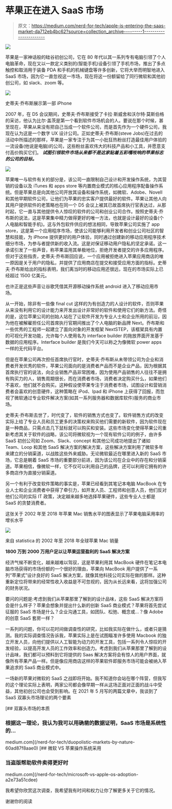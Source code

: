 # 苹果正在进入 SaaS 市场

> 原文：<https://medium.com/nerd-for-tech/apple-is-entering-the-saas-market-da712eb4bc62?source=collection_archive---------1----------------------->

![](img/82c3a05c9f5b741c945dcef9b3f1ac6a.png)

苹果是一家神话般的硅谷初创公司，它在 80 年代以其一系列专有电脑引领了个人电脑革命，现在又以一款定义类别的(智能手机)设备引领了手机市场，推出了多点触控和取消用于装备 PDA 和手机的机械键盘等许多创新，它将大举而明智地进入 SaaS 市场，因为它一直忽视这一市场，现在将这一份额留给了同行微软和其他初创公司，如 slack、zoom 等。

![](img/768f8e70f9cf9a7cef9b0563f4357413.png)

史蒂夫·乔布斯展示第一部 iPhone

2007 年，在 D5 会议期间，史蒂夫·乔布斯接受了卡拉·斯威舍和沃尔特·莫斯伯格的采访，他认为比尔·盖茨是第一个看到软件市场机会的人。要说在那个时候，甚至现在，苹果从来没有把自己当成一个软件公司，而是首先作为一个硬件公司，我现在认为这是一个数字 UX 设计公司。正如史蒂夫·乔布斯(steve Jobs)在过去的活动中所描述的那样，苹果是一家专注于为其一小批狂热粉丝打造最佳用户体验的一流设备(他说是电脑)的公司，这些粉丝喜欢伟大的科技产品和小工具，并愿意支付高价购买它们。 ***试图引领软件市场从来都不是这家贴着五彩嘎吱响的苹果标志的公司的目标。***

![](img/88cb5ac6e762bd58d69dccb20076d9a8.png)

苹果唯一与软件有关的部分是，该公司一直限制自己设计和开发操作系统，为其营销的设备以及 iTunes 和 apps store 等内置商业模式的核心应用程序配备操作系统。但是苹果总是向其他公司开放其设备和操作系统，如微软、Adobe、Novell 和其他早期软件公司，让他们为苹果的忠实客户提供最好的软件。苹果让其他人向其用户提供软件的老策略也在同一个 D5 会议上被其已故首席执行官表达过，从那时起，它一直与其他提供令人惊叹的软件的公司和创业公司合作。按照史蒂夫·乔布斯的说法，这是苹果集中精力做得更好的唯一方法，也就是设计最好的设备(个人电脑和智能手机)。这与外包软件供应的想法相同，导致苹果公司实施了 app store，这是第一个应用程序市场，使该公司能够利用开发者和创业公司社区的智慧和技能，为 iPhone 提供更好的用户体验，同时通过创建新的移动应用程序技术细分市场，为参与者提供新的收入流。这是对保证移动用户隐私的坚定承诺。这一承诺引发了一些声音，称苹果滥用其单极地位，拒绝开发者提交的许多应用程序。但对于这些指责，史蒂夫·乔布斯回应说，一个应用被拒绝进入苹果应用商店的唯一原因是关于用户的隐私，并提供了应用商店在提交和接受应用方面的指标。史蒂夫·乔布斯给出的指标表明，我们离当时的移动应用还很远，现在的市场实际上已经超过 1500 亿美元。

也许正是这些声音让谷歌凭借其开源移动操作系统 android 进入了移动应用市场。

从一开始，除非有一些像 final cut 这样的为有创造力的人设计的软件，否则苹果从来没有利用它的设计能力来开发出设计非常好的软件和使用它们的新方法。奇怪的是，这位苹果公司的创始人站在了让软件开发为专业人士和企业所用的前沿，因为他在被解雇担任公司首席执行官期间推出了个人电脑的新品牌 Next。乔布斯和一些优秀的工程师一起建立了面向对象的开发框架 NextSTEP，该框架具有内置的可视化开发功能，允许每个人使用名为 interface builder 的拖放界面开发基于数据的应用程序。Interface builder 是我们今天可以称之为像微软 power apps 一样的无代码平台。

但是在苹果公司再次担任首席执行官时，史蒂夫·乔布斯从未带领公司为企业和消费者开发优秀的软件，苹果公司面向的是消费者产品而不是企业产品，因为根据其首席执行官的说法，向企业销售产品非常困难，因为使用产品销售的人往往不是拥有购买力的人，销售周期很长，而在消费者市场，消费者决定购买什么，如果他们不喜欢，他们就不会购买。这种假设使苹果专注于消费者市场，试图设计和营销消费者会喜欢的创意硬件，这种策略在 iPod、Ipad 和 iPhone 上获得了回报，而忽视了微软通过专业软件解决方案(如其一系列服务器和数据库软件)服务的商业市场。

史蒂夫·乔布斯去世了，时代变了，软件的销售方式也变了。软件销售方式的改变实际上给了专业人员和员工更多的决策权来购买他们需要的新软件，因为软件现在是一种商品，只需点击几下鼠标就可以购买和安装。这些市场变化使得苹果公司重新考虑其关于软件的战略，该公司将微软视为一个现有软件公司的例子，由许多 SaaS 初创公司如 Zoom、Slack、concept 和其他公司成功地提出了诸如 Team、Loop 和其他 SaaS 解决方案的解决方案，这些解决方案利用了微软多年来建立的分销渠道，以战胜这些外来威胁。无论微软最近在哪里进入新的 SaaS 市场，它总是朝着 SaaS 市场的重要部分前进，因为该公司在企业中的存在和分销渠道。苹果相信，像微软一样，它不仅可以利用自己的品牌，还可以利用它拥有的许多商店作为直接分销渠道。

另一个有利于改变软件策略的事实是，苹果已经看到其笔记本电脑 MacBook 在专业人士和企业消费者中获得了牵引力，如开发人员、工程师和创意人员，他们反对他们公司的实际 IT 政策，决定越来越多地选择苹果硬件，这些专业人士都是 SaaS 的贪婪消费者。

这张关于 2002 年至 2018 年苹果 Mac 销售水平的图表显示了苹果电脑采用率的增长水平

![](img/5fc5b766694c660e595cb0b9a90f696f.png)

来自 statistica 的 2002 年至 2018 年全球苹果 Mac 销量

**1800 万到 2000 万用户足以让苹果运营盈利的 SaaS 解决方案**

经济气候不断变化，越来越难以驾驭，这是苹果利用其 MacBook 硬件在笔记本电脑市场获得的市场份额的一个很好的理由，苹果向 MacBook 用户提供了一系列“苹果式”设计良好的 SaaS 解决方案，就像其他科技公司实际在做的那样。这种重新定位将带来的经常性收入收益是不可忽视的，因为从长远来看，这将加强公司的财务状况。

要问的问题是:考虑到我们从苹果那里了解到的设计品味，这些 SaaS 解决方案将会是什么样子？苹果会想象并提出什么新的创新 SaaS 商业模式？苹果将首先尝试征服的 SaaS 市场是什么？企业沟通工具，如团队、松弛、概念或…？像 Adobe 的创意 SaaS 套房一样？

一系列的问题，你可以花时间做调查性的研究，比如我实际在做什么，或者只是猜测。我的实际调查情况告诉我，苹果实际上是在试图瞄准许多使用 Macbook 的独立开发人员，向他们提供以人工智能为动力的开发工具，包括一系列令人惊叹的开发经验，以提高开发人员的工作效率和创造力。考虑到我们从苹果那里了解到的设计品味，我们都可以预料到它将提供的 Saas 解决方案将会有惊人的用户界面，就像所有苹果产品一样。但是像应用商店这样的苹果软件即服务市场可能会被纳入苹果追求的 SaaS 商业模式中。

一场新的苹果对微软的 SaaS 之战即将开始。我不知道你会站在哪个阵营，但我写的这个理论实际上表明，两家公司都会像早期一样从这场正面对正面的战斗中受益，其他初创公司也会受到影响。在 2021 年 5 月写的两篇文章中，我谈到了 SaaS 双寡头市场理论的两个要素

[](/nerd-for-tech/duopolistic-markets-by-nature-60ad87f8aae0) [## 双寡头市场的本质

### 根据这一理论，我认为我可以用确凿的数据证明，SaaS 市场是系统性的…

medium.com](/nerd-for-tech/duopolistic-markets-by-nature-60ad87f8aae0) [](/nerd-for-tech/microsoft-vs-apple-os-adoption-a2e73a51cdee) [## 微软 VS 苹果操作系统采用

### 当盗版帮助软件卖得更好时

medium.com](/nerd-for-tech/microsoft-vs-apple-os-adoption-a2e73a51cdee) 

我希望你欣赏这次调查，我希望我有时间和权力让你了解更多关于它的情况。

谢谢你的阅读